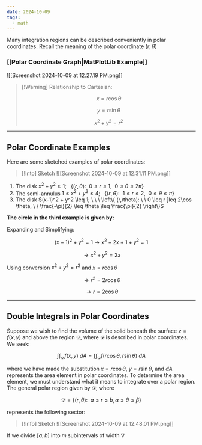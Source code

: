 ```yaml
---
date: 2024-10-09
tags:
  - math
---
```


Many integration regions can be described conveniently in polar coordinates. Recall the meaning of the polar coordinate $(r,\theta)$

### [[Polar Coordinate Graph|MatPlotLib Example]]

![[Screenshot 2024-10-09 at 12.27.19 PM.png]]

>[!Warning] Relationship to Cartesian:
>
> $$ x = r\cos \theta$$
> 
> $$y = r \sin \theta$$
> 
> $$x^2 + y^2 = r^2$$

---

## Polar Coordinate Examples

Here are some sketched examples of polar coordinates:

> [!Into] Sketch
> ![[Screenshot 2024-10-09 at 12.31.11 PM.png]]

1. The disk $x^2 + y^2 \geq 1; \ \ \ \{ (r,\theta): \ \ 0 \leq r \leq 1, \ \ 0 \leq \theta \leq 2\pi \}$
2. The semi-annulus $1 \leq x^2 + y^2 \leq 4; \ \ \  \{ (r,\theta): \ \ 1 \leq r \leq 2, \ \ 0 \leq \theta \leq \pi \}$
3. The disk $(x-1)^2 + y^2 \leq 1; \ \ \ \left\{ (r,\theta): \ \ 0 \leq r ]leq 2\cos \theta, \ \ \frac{-\pi}{2} \leq \theta \leq \frac{\pi}{2}  \right\}$

**The circle in the third example is given by:**

Expanding and Simplifying:

$$(x-1)^2 + y^2 = 1 \rightarrow x^2-2x+1+y^2 = 1$$

$$\rightarrow x^2 + y^2 = 2x$$

Using conversion $x^2+y^2 = r^2$ and $x=r\cos \theta$

$$\rightarrow r^2 = 2r\cos \theta$$

$$\rightarrow r = 2\cos \theta$$

---

## Double Integrals in Polar Coordinates

Suppose we wish to find the volume of the solid beneath the surface $z=f(x,y)$ and above the region $\mathcal{D}$, where $\mathcal{D}$ is described in polar coordinates. We seek:

$$\int \int_{\mathcal{D}} f(x,y) \ dA = \int \int_{\mathcal{D}} f(r\cos \theta, r\sin \theta) \ dA$$

where we have made the substitution $x = r\cos \theta$, $y = r\sin \theta$, and $dA$ represents the area element in polar coordinates. To determine the area element, we must understand what it means to integrate over a polar region. The general polar region given by $\mathcal{D}$, where 

$$\mathcal{D} = \{(r,\theta): \ \ a \leq r \leq b, \alpha \leq \theta \leq \beta \}$$

represents the following sector:

> [!Info] Sketch
> ![[Screenshot 2024-10-09 at 12.48.01 PM.png]]

If we divide $[a,b]$ into $m$ subintervals of width $\nabla$
